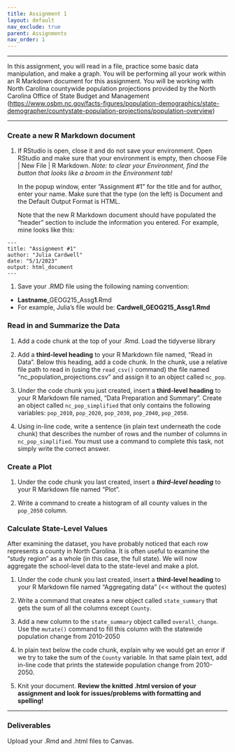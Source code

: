 ```yaml
---
title: Assignment 1
layout: default
nav_exclude: true
parent: Assignments
nav_order: 1
---
```




<style>
div.blue { background-color:#e0f0ff; padding: 10px 10px 3px 10px;}
</style>

------------------------------------------------------------------------

In this assignment, you will read in a file, practice some basic data
manipulation, and make a graph. You will be performing all your work
within an R Markdown document for this assignment. You will be working
with North Carolina countywide population projections provided by the
North Carolina Office of State Budget and Management
(<https://www.osbm.nc.gov/facts-figures/population-demographics/state-demographer/countystate-population-projections/population-overview>)

------------------------------------------------------------------------

### Create a new R Markdown document

1.  If RStudio is open, close it and do not save your environment. Open
    RStudio and make sure that your environment is empty, then choose
    File | New File | R Markdown. *Note: to clear your Environment, find
    the button that looks like a broom in the Environment tab!*

    In the popup window, enter “Assignment \#1” for the title and for
    author, enter your name. Make sure that the type (on the left) is
    Document and the Default Output Format is HTML.

    Note that the new R Markdown document should have populated the
    “header” section to include the information you entered. For
    example, mine looks like this:

<style type="text/css">
.indent {
 margin-left: 40px;
}
</style>

    ---
    title: "Assignment #1"
    author: "Julia Cardwell"
    date: "5/1/2023"
    output: html_document
    ---

1.  Save your .RMD file using the following naming convention:

-   **Lastname**\_GEOG215\_Assg**1**.Rmd
-   For example, Julia’s file would be: **Cardwell\_GEOG215\_Assg1.Rmd**

### Read in and Summarize the Data

1.  Add a code chunk at the top of your .Rmd. Load the tidyverse library

2.  Add a **third-level heading** to your R Markdown file named, “Read
    in Data”. Below this heading, add a code chunk. In the chunk, use a
    relative file path to read in (using the `read_csv()` command) the
    file named “nc\_population\_projections.csv” and assign it to an
    object called `nc_pop`.

3.  Under the code chunk you just created, insert a **third-level
    heading** to your R Markdown file named, “Data Preparation and
    Summary”. Create an object called `nc_pop_simplified` that only
    contains the following variables: `pop_2010`, `pop_2020`,
    `pop_2030`, `pop_2040`, `pop_2050`.

4.  Using in-line code, write a sentence (in plain text underneath the
    code chunk) that describes the number of rows and the number of
    columns in `nc_pop_simplified`. You must use a command to complete
    this task, not simply write the correct answer.

### Create a Plot

1.  Under the code chunk you last created, insert a ***third-level
    heading*** to your R Markdown file named “Plot”.

2.  Write a command to create a histogram of all county values in the
    `pop_2050` column.

### Calculate State-Level Values

After examining the dataset, you have probably noticed that each row
represents a county in North Carolina. It is often useful to examine the
“study region” as a whole (in this case, the full state). We will now
aggregate the school-level data to the state-level and make a plot.

1.  Under the code chunk you last created, insert a **third-level
    heading** to your R Markdown file named “Aggregating data” (&lt;&lt;
    without the quotes)

2.  Write a command that creates a new object called `state_summary`
    that gets the sum of all the columns except `County`.

3.  Add a new column to the `state_summary` object called
    `overall_change`. Use the `mutate()` command to fill this column
    with the statewide population change from 2010-2050

4.  In plain text below the code chunk, explain why we would get an
    error if we try to take the sum of the `County` variable. In that
    same plain text, add in-line code that prints the statewide
    population change from 2010-2050.

5.  Knit your document. **Review the knitted .html version of your
    assignment and look for issues/problems with formatting and
    spelling!**

------------------------------------------------------------------------

### Deliverables

Upload your .Rmd and .html files to Canvas.
